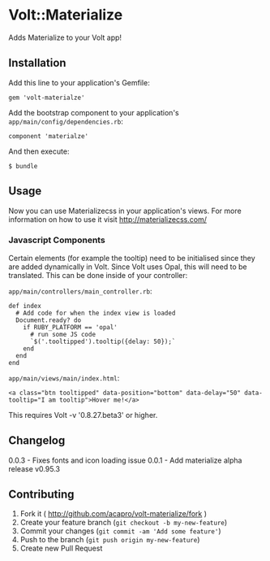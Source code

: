 # Volt::Materialize

Adds Materialize to your Volt app!

## Installation

Add this line to your application's Gemfile:

    gem 'volt-materialze'

Add the bootstrap component to your application's `app/main/config/dependencies.rb`:

    component 'materialze'

And then execute:

    $ bundle

## Usage

Now you can use Materializecss in your application's views. For more information on how to use it visit http://materializecss.com/

### Javascript Components

Certain elements (for example the tooltip) need to be initialised since they are added dynamically in Volt.  Since Volt uses Opal, this will need to be translated.  This can be done inside of your controller:

`app/main/controllers/main_controller.rb`:

    def index
      # Add code for when the index view is loaded
      Document.ready? do
        if RUBY_PLATFORM == 'opal'
          # run some JS code
          `$('.tooltipped').tooltip({delay: 50});`
        end      
      end
    end

`app/main/views/main/index.html`:

    <a class="btn tooltipped" data-position="bottom" data-delay="50" data-tooltip="I am tooltip">Hover me!</a>

This requires Volt -v '0.8.27.beta3' or higher.

## Changelog

0.0.3 - Fixes fonts and icon loading issue
0.0.1 - Add materialize alpha release v0.95.3

## Contributing

1. Fork it ( http://github.com/acapro/volt-materialize/fork )
2. Create your feature branch (`git checkout -b my-new-feature`)
3. Commit your changes (`git commit -am 'Add some feature'`)
4. Push to the branch (`git push origin my-new-feature`)
5. Create new Pull Request